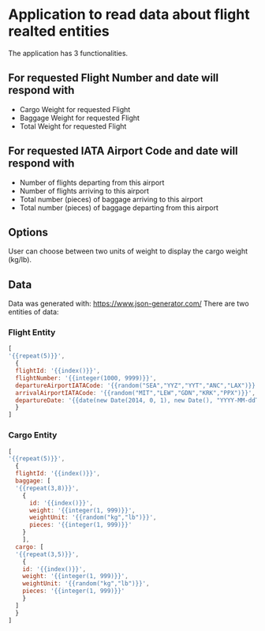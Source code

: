 # Application to read data about flight realted entities

The application has 3 functionalities.

## For requested Flight Number and date will respond with

- Cargo Weight for requested Flight
- Baggage Weight for requested Flight
- Total Weight for requested Flight


## For requested IATA Airport Code and date will respond with

- Number of flights departing from this airport
- Number of flights arriving to this airport
- Total number (pieces) of baggage arriving to this airport
- Total number (pieces) of baggage departing from this airport

## Options

User can choose between two units of weight to display the cargo weight (kg/lb).

## Data
Data was generated with: https://www.json-generator.com/
There are two entities of data:

### Flight Entity
```javascript
[
'{{repeat(5)}}',
  {
  flightId: '{{index()}}',
  flightNumber: '{{integer(1000, 9999)}}',
  departureAirportIATACode: '{{random("SEA","YYZ","YYT","ANC","LAX")}}',
  arrivalAirportIATACode: '{{random("MIT","LEW","GDN","KRK","PPX")}}',
  departureDate: '{{date(new Date(2014, 0, 1), new Date(), "YYYY-MM-ddThh:mm:ss Z")}}'
  }
]
```

### Cargo Entity
```javascript
[
'{{repeat(5)}}',
  {
  flightId: '{{index()}}',
  baggage: [
  '{{repeat(3,8)}}',
    {
      id: '{{index()}}',
      weight: '{{integer(1, 999)}}',
      weightUnit: '{{random("kg","lb")}}',
      pieces: '{{integer(1, 999)}}'
    }
    ],
  cargo: [
  '{{repeat(3,5)}}',
    {
    id: '{{index()}}',
    weight: '{{integer(1, 999)}}',
    weightUnit: '{{random("kg","lb")}}',
    pieces: '{{integer(1, 999)}}'
    }
  ]
  }
]
```
